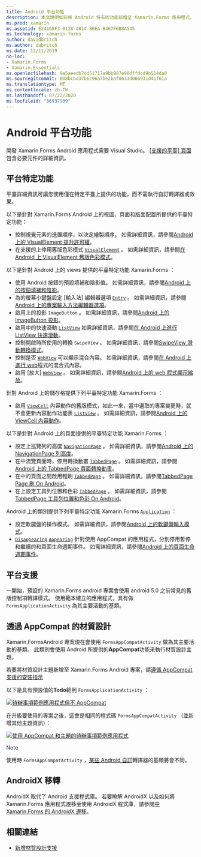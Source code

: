```yaml
---
title: Android 平台功能
description: 本文說明如何將 Android 特有的功能新增至 Xamarin.Forms 應用程式。
ms.prod: xamarin
ms.assetid: E24168F3-0138-4814-86EA-B467F6B8A545
ms.technology: xamarin-forms
author: davidbritch
ms.author: dabritch
ms.date: 12/11/2019
no-loc:
- Xamarin.Forms
- Xamarin.Essentials
ms.openlocfilehash: 9e5aeedb7dd51717a9bb987e90dffdcd9b514da0
ms.sourcegitcommit: 008bcbd37b6c96a7be2baf0633d066931d41f61a
ms.translationtype: MT
ms.contentlocale: zh-TW
ms.lasthandoff: 07/22/2020
ms.locfileid: "86937939"
---
```

# <a name="android-platform-features"></a>Android 平台功能

開發 Xamarin.Forms Android 應用程式需要 Visual Studio。 [[支援的平臺] 頁面](~/get-started/supported-platforms.md)包含必要元件的詳細資訊。

## <a name="platform-specifics"></a>平台特定功能

平臺詳細資訊可讓您使用僅在特定平臺上提供的功能，而不需執行自訂轉譯器或效果。

以下是針對 Xamarin.Forms Android 上的視圖、頁面和版面配置所提供的平臺特定功能：

- 控制視覺元素的迭置順序，以決定繪製順序。 如需詳細資訊，請參閱[Android 上的 VisualElement 提升許可權](visualelement-elevation.md)。
- 在支援的上停用舊版色彩模式 [`VisualElement`](xref:Xamarin.Forms.VisualElement) 。 如需詳細資訊，請參閱[在 Android 上 VisualElement 舊版色彩模式](legacy-color-mode.md)。

以下是針對 Android 上的 views 提供的平臺特定功能 Xamarin.Forms ：

- 使用 Android 按鈕的預設填補和陰影值。 如需詳細資訊，請參閱[Android 上的按鈕填補和陰影](button-padding-shadow.md)。
- 為的螢幕小鍵盤設定 [輸入法] 編輯器選項 [`Entry`](xref:Xamarin.Forms.Entry) 。 如需詳細資訊，請參閱[Android 上的專案輸入方法編輯器選項](entry-ime-options.md)。
- 啟用上的投影 `ImageButton` 。 如需詳細資訊，請參閱[Android 上的 ImageButton 投影](imagebutton-drop-shadow.md)。
- 啟用中的快速滾動 [`ListView`](xref:Xamarin.Forms.ListView) 如需詳細資訊，請參閱[在 Android 上進行 ListView 快速滾動](listview-fast-scrolling.md)。
- 控制開啟時所使用的轉換 `SwipeView` 。 如需詳細資訊，請參閱[SwipeView 滑動轉換模式](swipeview-swipetransitionmode.md)。
- 控制是否 [`WebView`](xref:Xamarin.Forms.WebView) 可以顯示混合內容。 如需詳細資訊，請參閱[在 Android 上進行 web](webview-mixed-content.md)程式的混合式內容。
- 啟用 [放大] [`WebView`](xref:Xamarin.Forms.WebView) 。 如需詳細資訊，請參閱[Android 上的 web 程式顯示縮放](webview-zoom-controls.md)。

針對 Android 上的儲存格提供下列平臺特定功能 Xamarin.Forms ：

- 啟用 [`ViewCell`](xref:Xamarin.Forms.ViewCell) 內容動作的舊版模式，如此一來，當中選取的專案變更時，就不會更新內容動作功能表 [`ListView`](xref:Xamarin.Forms.ListView) 。 如需詳細資訊，請參閱[Android 上的 ViewCell 內容動作](viewcell-context-actions.md)。

以下是針對 Android 上的頁面提供的平臺特定功能 Xamarin.Forms ：

- 設定上巡覽列的高度 [`NavigationPage`](xref:Xamarin.Forms.NavigationPage) 。 如需詳細資訊，請參閱[Android 上的 NavigationPage 列高度](navigationpage-bar-height.md)。
- 在中流覽頁面時，停用轉換動畫 [`TabbedPage`](xref:Xamarin.Forms.TabbedPage) 。 如需詳細資訊，請參閱[Android 上的 TabbedPage 頁面轉換動畫](tabbedpage-transition-animations.md)。
- 在中的頁面之間啟用輕刷 [`TabbedPage`](xref:Xamarin.Forms.TabbedPage) 。 如需詳細資訊，請參閱[TabbedPage Page 刷 On Android](tabbedpage-page-swiping.md)。
- 在上設定工具列位置和色彩 [`TabbedPage`](xref:Xamarin.Forms.TabbedPage) 。 如需詳細資訊，請參閱[TabbedPage 工具列位置和色彩 On Android](tabbedpage-toolbar-placement-color.md)。

Android 上的類別提供下列平臺特定功能 Xamarin.Forms [`Application`](xref:Xamarin.Forms.Application) ：

- 設定軟鍵盤的操作模式。 如需詳細資訊，請參閱[Android 上的軟鍵盤輸入模式](soft-keyboard-input-mode.md)。
- [`Disappearing`](xref:Xamarin.Forms.Page.Appearing) [`Appearing`](xref:Xamarin.Forms.Page.Appearing) 針對使用 AppCompat 的應用程式，分別停用暫停和繼續的和頁面生命週期事件。 如需詳細資訊，請參閱[Android 上的頁面生命週期事件](page-lifecycle-events.md)。

## <a name="platform-support"></a>平台支援

一開始，預設的 Xamarin.Forms android 專案會使用 android 5.0 之前常見的舊版控制項轉譯樣式。 使用範本建立的應用程式，具有做 `FormsApplicationActivity` 為其主要活動的基類。

## <a name="material-design-via-appcompat"></a>透過 AppCompat 的材質設計

Xamarin.FormsAndroid 專案現在會使用 `FormsAppCompatActivity` 做為其主要活動的基類。 此類別會使用 Android 所提供的**AppCompat**功能來執行材質設計主題。

若要將材質設計主題新增至 Xamarin.Forms Android 專案，請[遵循 AppCompat 支援的安裝指示](appcompat-material-design.md)

以下是具有預設值的**Todo**範例 `FormsApplicationActivity` ：

[![待辦事項範例應用程式但不 AppCompat](images/before-appcompat-sml.png)](images/before-appcompat.png#lightbox "待辦事項範例應用程式但不 AppCompat")

在升級要使用的專案之後，這會是相同的程式碼 `FormsAppCompatActivity` （並新增其他主題資訊）：

[![使用 AppCompat 和主題的待辦事項範例應用程式](images/post-appcompat-sml.png)](images/post-appcompat.png#lightbox "使用 AppCompat 和主題的待辦事項範例應用程式")

> [!NOTE]
> 使用時 `FormsAppCompatActivity` ，[某些 Android 自訂](~/xamarin-forms/app-fundamentals/custom-renderer/renderers.md)轉譯器的基類將會不同。

## <a name="androidx-migration"></a>AndroidX 移轉

AndroidX 取代了 Android 支援程式庫。 若要瞭解 AndroidX 以及如何將 Xamarin.Forms 應用程式遷移至使用 AndroidX 程式庫，請參閱[中 Xamarin.Forms 的 AndroidX 遷移](~/xamarin-forms/platform/android/androidx-migration.md)。

## <a name="related-links"></a>相關連結

- [新增材質設計支援](appcompat-material-design.md)
